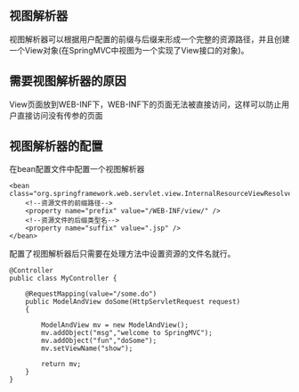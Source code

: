 ## 视图解析器
视图解析器可以根据用户配置的前缀与后缀来形成一个完整的资源路径，并且创建一个View对象(在SpringMVC中视图为一个实现了View接口的对象)。

## 需要视图解析器的原因
View页面放到WEB-INF下，WEB-INF下的页面无法被直接访问，这样可以防止用户直接访问没有传参的页面

## 视图解析器的配置
在bean配置文件中配置一个视图解析器

    <bean class="org.springframework.web.servlet.view.InternalResourceViewResolver">
        <!--资源文件的前缀路径-->
        <property name="prefix" value="/WEB-INF/view/" />
        <!--资源文件的后缀类型名-->
        <property name="suffix" value=".jsp" />
    </bean>
    
配置了视图解析器后只需要在处理方法中设置资源的文件名就行。

    @Controller
    public class MyController {

        @RequestMapping(value="/some.do")
        public ModelAndView doSome(HttpServletRequest request)
        {
    
            ModelAndView mv = new ModelAndView();
            mv.addObject("msg","welcome to SpringMVC");
            mv.addObject("fun","doSome");
            mv.setViewName("show");
    
            return mv;
        }
    }